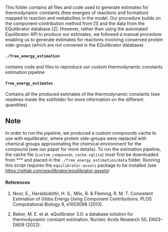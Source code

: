 This folder contains all files and code used to generate estimates for thermodynamic constants (free energies of reactions and formation) mapped to reaction and metabolites in the model. Our procedure builds on the component-contribution method from [1] and the data from the EQuilibrator database [2]. However, rather than using the automated Equilibrator API to produce our estimates, we followed a manual procedure enabling us to generate estimates for reactions involving conserved protein side-groups (which are not convered in the EQuilibrator database).
#### `./free_energy_estimation`
contains code and files to reproduce our custom thermodynamic constants estimation pipeline
#### `free_energy_estimates`
Contains all the produced estimates of the thermodynamic constants (see readmes inside the subfolder for more information on the different quantities)
## Note
In order to run the pipeline, we produced a custom compounds cache to use with equilibrator, where protein side-groups were replaced with chemical groups approximating the chemical environment for the compound (see our paper for more details). To run the estimation pipeline, the cache file (`custom_compounds_cache.sqlite`) must first be downloaded from *** and placed in the `./free_energy_estimation/data` folder. Running this script requires the `equilibrator-assets` package to be installed (see https://gitlab.com/equilibrator/equilibrator-assets)
#### References
1. Noor, E., Haraldsdóttir, H. S., Milo, R. & Fleming, R. M. T. Consistent Estimation of Gibbs Energy Using Component Contributions. PLOS Computational Biology 9, e1003098 (2013).

2. Beber, M. E. et al. eQuilibrator 3.0: a database solution for thermodynamic constant estimation. Nucleic Acids Research 50, D603–D609 (2022).
